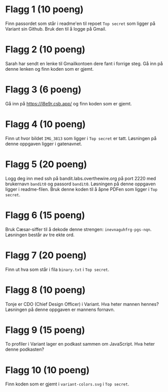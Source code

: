# Flagg 1 (10 poeng)
Finn passordet som står i readme'en til repoet `Top secret` som ligger på Variant sin Github. Bruk den til å logge på Gmail. 

# Flagg 2 (10 poeng)
Sarah har sendt en lenke til Gmailkontoen dere fant i forrige steg. Gå inn på denne lenken og finn koden som er gjemt.  

# Flagg 3 (6 poeng)
Gå inn på https://l8e9r.csb.app/ og finn koden som er gjemt.  

# Flagg 4 (10 poeng)
Finn ut hvor bildet `IMG_3813` som ligger i `Top secret` er tatt. Løsningen på denne oppgaven ligger i gatenavnet.  

# Flagg 5 (20 poeng)
Logg deg inn med ssh på bandit.labs.overthewire.org på port 2220 med brukernavn `bandit0` og passord `bandit0`. Løsningen på denne oppgaven ligger i readme-filen. Bruk denne koden til å åpne PDFen som ligger i `Top secret`.

# Flagg 6 (15 poeng)
Bruk Cæsar-siffer til å dekode denne strengen: `inevnaguhfrg-pgs-nqn`. Løsningen består av tre ekte ord.  

# Flagg 7 (20 poeng)
Finn ut hva som står i fila `binary.txt` i `Top secret`.  

# Flagg 8 (10 poeng)
Tonje er CDO (Chief Design Officer) i Variant. Hva heter mannen hennes? Løsningen på denne oppgaven er mannens fornavn.  

# Flagg 9 (15 poeng)
To profiler i Variant lager en podkast sammen om JavaScript. Hva heter denne podkasten?

# Flagg 10 (10 poeng)
Finn koden som er gjemt i `variant-colors.svg` i `Top secret`.  